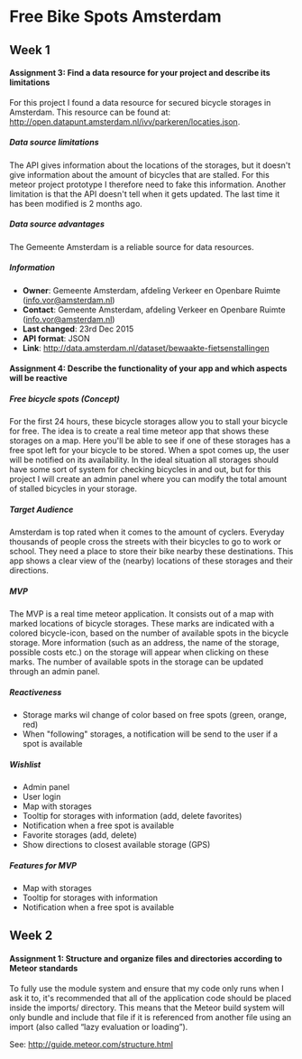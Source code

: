 # Free Bike Spots Amsterdam

## Week 1

#### Assignment 3: Find a data resource for your project and describe its limitations

For this project I found a data resource for secured bicycle storages in Amsterdam. This resource can be found at:
http://open.datapunt.amsterdam.nl/ivv/parkeren/locaties.json.

##### Data source limitations
The API gives information about the locations of the storages, but it doesn't give information about the amount of bicycles that are stalled. For this meteor project prototype I therefore need to fake this information. Another limitation is that the API doesn't tell when it gets updated. The last time it has been modified is 2 months ago.

##### Data source advantages
The Gemeente Amsterdam is a reliable source for data resources.

##### Information

- **Owner**: Gemeente Amsterdam, afdeling Verkeer en Openbare Ruimte (info.vor@amsterdam.nl)
- **Contact**: Gemeente Amsterdam, afdeling Verkeer en Openbare Ruimte (info.vor@amsterdam.nl)
- **Last changed**: 23rd Dec 2015
- **API format**: JSON
- **Link**: http://data.amsterdam.nl/dataset/bewaakte-fietsenstallingen

#### Assignment 4: Describe the functionality of your app and which aspects will be reactive

##### Free bicycle spots (Concept)
For the first 24 hours, these bicycle storages allow you to stall your bicycle for free. The idea is to create a real time meteor app that shows these storages on a map. Here you'll be able to see if one of these storages has a free spot left for your bicycle to be stored. When a spot comes up, the user will be notified on its availability. In the ideal situation all storages should have some sort of system for checking bicycles in and out, but for this project I will create an admin panel where you can modify the total amount of stalled bicycles in your storage.

##### Target Audience

Amsterdam is top rated when it comes to the amount of cyclers. Everyday thousands of people cross the streets with their bicycles to go to work or school. They need a place to store their bike nearby these destinations. This app shows a clear view of the (nearby) locations of these storages and their directions.

##### MVP
The MVP is a real time meteor application. It consists out of a map with marked locations of bicycle storages. These marks are indicated with a colored bicycle-icon, based on the number of available spots in the bicycle storage. More information (such as an address, the name of the storage, possible costs etc.) on the storage will appear when clicking on these marks. The number of available spots in the  storage can be updated through an admin panel.

##### Reactiveness
- Storage marks wil change of color based on free spots (green, orange, red)
- When "following" storages, a notification will be send to the user if a spot is available

##### Wishlist
- Admin panel
- User login
- Map with storages
- Tooltip for storages with information (add, delete favorites)
- Notification when a free spot is available
- Favorite storages (add, delete)
- Show directions to closest available storage (GPS)

##### Features for MVP
- Map with storages
- Tooltip for storages with information
- Notification when a free spot is available

## Week 2

#### Assignment 1: Structure and organize files and directories according to Meteor standards

To fully use the module system and ensure that my code only runs when I ask it to, it's recommended that all of the application code should be placed inside the imports/ directory. This means that the Meteor build system will only bundle and include that file if it is referenced from another file using an import (also called “lazy evaluation or loading”).

See: http://guide.meteor.com/structure.html
